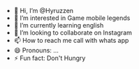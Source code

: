- 👋 Hi, I’m @Hyruzzen
- 👀 I’m interested in Game mobile legends
- 🌱 I’m currently learning english
- 💞️ I’m looking to collaborate on Instagram
- 📫 How to reach me call with whats app
- 😄 Pronouns: ...
- ⚡ Fun fact: Don't Hungry

<!---
Hyruzzen/Hyruzzen is a ✨ special ✨ repository because its `README.md` (this file) appears on your GitHub profile.
You can click the Preview link to take a look at your changes.
--->
